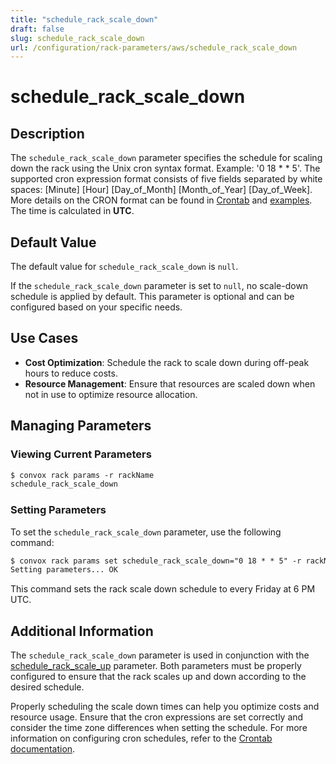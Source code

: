 ```yaml
---
title: "schedule_rack_scale_down"
draft: false
slug: schedule_rack_scale_down
url: /configuration/rack-parameters/aws/schedule_rack_scale_down
---
```


# schedule_rack_scale_down

## Description
The `schedule_rack_scale_down` parameter specifies the schedule for scaling down the rack using the Unix cron syntax format. Example: '0 18 * * 5'. The supported cron expression format consists of five fields separated by white spaces: [Minute] [Hour] [Day_of_Month] [Month_of_Year] [Day_of_Week]. More details on the CRON format can be found in [Crontab](http://crontab.org/) and [examples](https://crontab.guru/examples.html). The time is calculated in **UTC**.

## Default Value
The default value for `schedule_rack_scale_down` is `null`.

If the `schedule_rack_scale_down` parameter is set to `null`, no scale-down schedule is applied by default. This parameter is optional and can be configured based on your specific needs.

## Use Cases
- **Cost Optimization**: Schedule the rack to scale down during off-peak hours to reduce costs.
- **Resource Management**: Ensure that resources are scaled down when not in use to optimize resource allocation.

## Managing Parameters

### Viewing Current Parameters
```html
$ convox rack params -r rackName
schedule_rack_scale_down  
```

### Setting Parameters
To set the `schedule_rack_scale_down` parameter, use the following command:
```html
$ convox rack params set schedule_rack_scale_down="0 18 * * 5" -r rackName
Setting parameters... OK
```
This command sets the rack scale down schedule to every Friday at 6 PM UTC.

## Additional Information
The `schedule_rack_scale_down` parameter is used in conjunction with the [schedule_rack_scale_up](/configuration/rack-parameters/aws/schedule_rack_scale_up) parameter. Both parameters must be properly configured to ensure that the rack scales up and down according to the desired schedule.

Properly scheduling the scale down times can help you optimize costs and resource usage. Ensure that the cron expressions are set correctly and consider the time zone differences when setting the schedule. For more information on configuring cron schedules, refer to the [Crontab documentation](http://crontab.org/).
